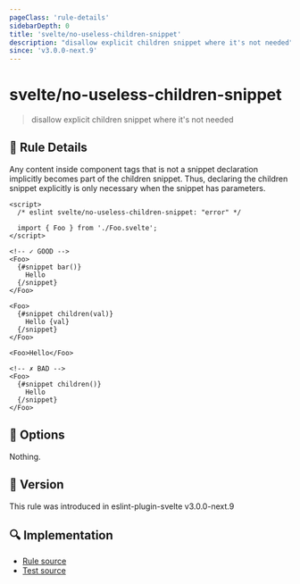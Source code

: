 ```yaml
---
pageClass: 'rule-details'
sidebarDepth: 0
title: 'svelte/no-useless-children-snippet'
description: "disallow explicit children snippet where it's not needed"
since: 'v3.0.0-next.9'
---
```


# svelte/no-useless-children-snippet

> disallow explicit children snippet where it's not needed

## :book: Rule Details

Any content inside component tags that is not a snippet declaration implicitly becomes part of the children snippet. Thus, declaring the children snippet explicitly is only necessary when the snippet has parameters.

<!--eslint-skip-->

```svelte
<script>
  /* eslint svelte/no-useless-children-snippet: "error" */

  import { Foo } from './Foo.svelte';
</script>

<!-- ✓ GOOD -->
<Foo>
  {#snippet bar()}
    Hello
  {/snippet}
</Foo>

<Foo>
  {#snippet children(val)}
    Hello {val}
  {/snippet}
</Foo>

<Foo>Hello</Foo>

<!-- ✗ BAD -->
<Foo>
  {#snippet children()}
    Hello
  {/snippet}
</Foo>
```

## :wrench: Options

Nothing.

## :rocket: Version

This rule was introduced in eslint-plugin-svelte v3.0.0-next.9

## :mag: Implementation

- [Rule source](https://github.com/sveltejs/eslint-plugin-svelte/blob/main/packages/eslint-plugin-svelte/src/rules/no-useless-children-snippet.ts)
- [Test source](https://github.com/sveltejs/eslint-plugin-svelte/blob/main/packages/eslint-plugin-svelte/tests/src/rules/no-useless-children-snippet.ts)
